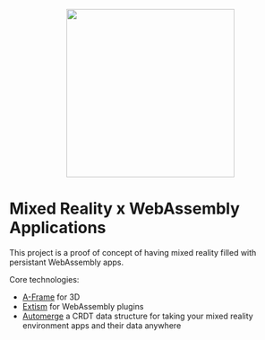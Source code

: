 
<p align="center"><img src="https://github.com/richardanaya/webaugments/assets/294042/b647f1eb-c9fc-4b8d-aef9-1214c96d6125" width="300"></p>

# Mixed Reality x WebAssembly Applications

This project is a proof of concept of having mixed reality filled with persistant WebAssembly apps.

Core technologies:
* [A-Frame](https://github.com/aframevr/aframe/) for 3D
* [Extism](https://extism.org/) for WebAssembly plugins
* [Automerge](https://automerge.org/) a CRDT data structure for taking your mixed reality environment apps and their data anywhere
